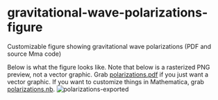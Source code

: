 # gravitational-wave-polarizations-figure
Customizable figure showing gravitational wave polarizations (PDF and source Mma code)

Below is what the figure looks like.  Note that below is a rasterized PNG preview, not a vector graphic.
Grab [polarizations.pdf](polarizations.pdf) if you just want a vector graphic.
If you want to customize things in Mathematica, grab [polarizations.nb](polarizations.nb).
![polarizations-exported](https://user-images.githubusercontent.com/679461/199040392-7bea91c2-137c-465f-b810-43d5c5db9e6e.png)
